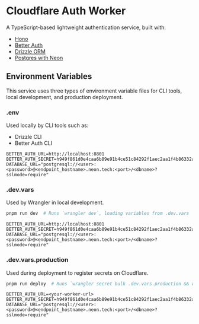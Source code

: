 # Cloudflare Auth Worker

A TypeScript-based lightweight authentication service, built with:

- [Hono](https://hono.dev)
- [Better Auth](https://better-auth.com)
- [Drizzle ORM](https://orm.drizzle.team)
- [Postgres with Neon](https://neon.tech)

## Environment Variables

This service uses three types of environment variable files for CLI tools, local development, and production deployment.

### .env

Used locally by CLI tools such as:

- Drizzle CLI
- Better Auth CLI

```dotenv
BETTER_AUTH_URL=http://localhost:8801
BETTER_AUTH_SECRET=h949f861d0e4caa6b89e91b4ce51c84292f1aec2aa1f4b86332a18b1af75a538
DATABASE_URL="postgresql://<user>:<password>@<endpoint_hostname>.neon.tech:<port>/<dbname>?sslmode=require"
```

### .dev.vars

Used by Wrangler in local development.

```bash
pnpm run dev  # Runs `wrangler dev`, loading variables from .dev.vars
```

```dotenv
BETTER_AUTH_URL=http://localhost:8801
BETTER_AUTH_SECRET=h949f861d0e4caa6b89e91b4ce51c84292f1aec2aa1f4b86332a18b1af75a538
DATABASE_URL="postgresql://<user>:<password>@<endpoint_hostname>.neon.tech:<port>/<dbname>?sslmode=require"
```

### .dev.vars.production

Used during deployment to register secrets on Cloudflare.

```bash
pnpm run deploy  # Runs `wrangler secret bulk .dev.vars.production && wrangler deploy --minify`
```

```dotenv
BETTER_AUTH_URL=<your-worker-url>
BETTER_AUTH_SECRET=h949f861d0e4caa6b89e91b4ce51c84292f1aec2aa1f4b86332a18b1af75a538
DATABASE_URL="postgresql://<user>:<password>@<endpoint_hostname>.neon.tech:<port>/<dbname>?sslmode=require"
```
